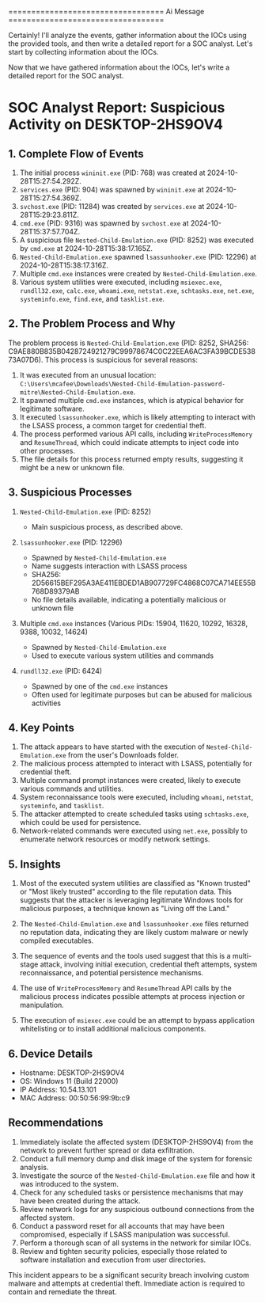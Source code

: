 ================================== Ai Message ==================================

Certainly! I'll analyze the events, gather information about the IOCs using the provided tools, and then write a detailed report for a SOC analyst. Let's start by collecting information about the IOCs.

Now that we have gathered information about the IOCs, let's write a detailed report for the SOC analyst.

# SOC Analyst Report: Suspicious Activity on DESKTOP-2HS9OV4

## 1. Complete Flow of Events

1. The initial process `wininit.exe` (PID: 768) was created at 2024-10-28T15:27:54.292Z.
2. `services.exe` (PID: 904) was spawned by `wininit.exe` at 2024-10-28T15:27:54.369Z.
3. `svchost.exe` (PID: 11284) was created by `services.exe` at 2024-10-28T15:29:23.811Z.
4. `cmd.exe` (PID: 9316) was spawned by `svchost.exe` at 2024-10-28T15:37:57.704Z.
5. A suspicious file `Nested-Child-Emulation.exe` (PID: 8252) was executed by `cmd.exe` at 2024-10-28T15:38:17.165Z.
6. `Nested-Child-Emulation.exe` spawned `lsassunhooker.exe` (PID: 12296) at 2024-10-28T15:38:17.316Z.
7. Multiple `cmd.exe` instances were created by `Nested-Child-Emulation.exe`.
8. Various system utilities were executed, including `msiexec.exe`, `rundll32.exe`, `calc.exe`, `whoami.exe`, `netstat.exe`, `schtasks.exe`, `net.exe`, `systeminfo.exe`, `find.exe`, and `tasklist.exe`.

## 2. The Problem Process and Why

The problem process is `Nested-Child-Emulation.exe` (PID: 8252, SHA256: C9AE880B835B0428724921279C99978674C0C22EEA6AC3FA39BCDE53873A07D6). This process is suspicious for several reasons:

1. It was executed from an unusual location: `C:\Users\mcafee\Downloads\Nested-Child-Emulation-password-mitre\Nested-Child-Emulation.exe`.
2. It spawned multiple `cmd.exe` instances, which is atypical behavior for legitimate software.
3. It executed `lsassunhooker.exe`, which is likely attempting to interact with the LSASS process, a common target for credential theft.
4. The process performed various API calls, including `WriteProcessMemory` and `ResumeThread`, which could indicate attempts to inject code into other processes.
5. The file details for this process returned empty results, suggesting it might be a new or unknown file.

## 3. Suspicious Processes

1. `Nested-Child-Emulation.exe` (PID: 8252)
   - Main suspicious process, as described above.

2. `lsassunhooker.exe` (PID: 12296)
   - Spawned by `Nested-Child-Emulation.exe`
   - Name suggests interaction with LSASS process
   - SHA256: 2D56615BEF295A3AE411EBDED1AB907729FC4868C07CA714EE55B768D89379AB
   - No file details available, indicating a potentially malicious or unknown file

3. Multiple `cmd.exe` instances (Various PIDs: 15904, 11620, 10292, 16328, 9388, 10032, 14624)
   - Spawned by `Nested-Child-Emulation.exe`
   - Used to execute various system utilities and commands

4. `rundll32.exe` (PID: 6424)
   - Spawned by one of the `cmd.exe` instances
   - Often used for legitimate purposes but can be abused for malicious activities

## 4. Key Points

1. The attack appears to have started with the execution of `Nested-Child-Emulation.exe` from the user's Downloads folder.
2. The malicious process attempted to interact with LSASS, potentially for credential theft.
3. Multiple command prompt instances were created, likely to execute various commands and utilities.
4. System reconnaissance tools were executed, including `whoami`, `netstat`, `systeminfo`, and `tasklist`.
5. The attacker attempted to create scheduled tasks using `schtasks.exe`, which could be used for persistence.
6. Network-related commands were executed using `net.exe`, possibly to enumerate network resources or modify network settings.

## 5. Insights

1. Most of the executed system utilities are classified as "Known trusted" or "Most likely trusted" according to the file reputation data. This suggests that the attacker is leveraging legitimate Windows tools for malicious purposes, a technique known as "Living off the Land."

2. The `Nested-Child-Emulation.exe` and `lsassunhooker.exe` files returned no reputation data, indicating they are likely custom malware or newly compiled executables.

3. The sequence of events and the tools used suggest that this is a multi-stage attack, involving initial execution, credential theft attempts, system reconnaissance, and potential persistence mechanisms.

4. The use of `WriteProcessMemory` and `ResumeThread` API calls by the malicious process indicates possible attempts at process injection or manipulation.

5. The execution of `msiexec.exe` could be an attempt to bypass application whitelisting or to install additional malicious components.

## 6. Device Details

- Hostname: DESKTOP-2HS9OV4
- OS: Windows 11 (Build 22000)
- IP Address: 10.54.13.101
- MAC Address: 00:50:56:99:9b:c9

## Recommendations

1. Immediately isolate the affected system (DESKTOP-2HS9OV4) from the network to prevent further spread or data exfiltration.
2. Conduct a full memory dump and disk image of the system for forensic analysis.
3. Investigate the source of the `Nested-Child-Emulation.exe` file and how it was introduced to the system.
4. Check for any scheduled tasks or persistence mechanisms that may have been created during the attack.
5. Review network logs for any suspicious outbound connections from the affected system.
6. Conduct a password reset for all accounts that may have been compromised, especially if LSASS manipulation was successful.
7. Perform a thorough scan of all systems in the network for similar IOCs.
8. Review and tighten security policies, especially those related to software installation and execution from user directories.

This incident appears to be a significant security breach involving custom malware and attempts at credential theft. Immediate action is required to contain and remediate the threat.